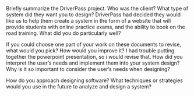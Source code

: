 Briefly summarize the DriverPass project. Who was the client? What type of system did they want you to design?
DriverPass had decided they would like us to help them create a system in the form of a website that will provide students with online practice exams, and the ability to book on the road training.
What did you do particularly well?

If you could choose one part of your work on these documents to revise, what would you pick? How would you improve it?
I had trouble putting together the powerpoint presentation, so i would revise that.
How did you interpret the user’s needs and implement them into your system design? Why is it so important to consider the user’s needs when designing?

How do you approach designing software? What techniques or strategies would you use in the future to analyze and design a system?
